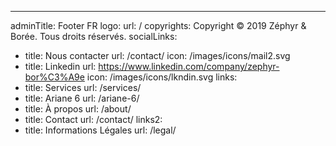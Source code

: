 ---
adminTitle: Footer FR
logo:
  url: /
copyrights: Copyright © 2019 Zéphyr & Borée. Tous droits réservés.
socialLinks: 
  - title: Nous contacter
    url: /contact/
    icon: /images/icons/mail2.svg
  - title: Linkedin 
    url: https://www.linkedin.com/company/zephyr-bor%C3%A9e
    icon: /images/icons/lkndin.svg
links: 
  - title: Services
    url: /services/
  - title: Ariane 6
    url: /ariane-6/
  - title: À propos
    url: /about/
  - title: Contact
    url: /contact/
links2:
  - title: Informations Légales
    url: /legal/